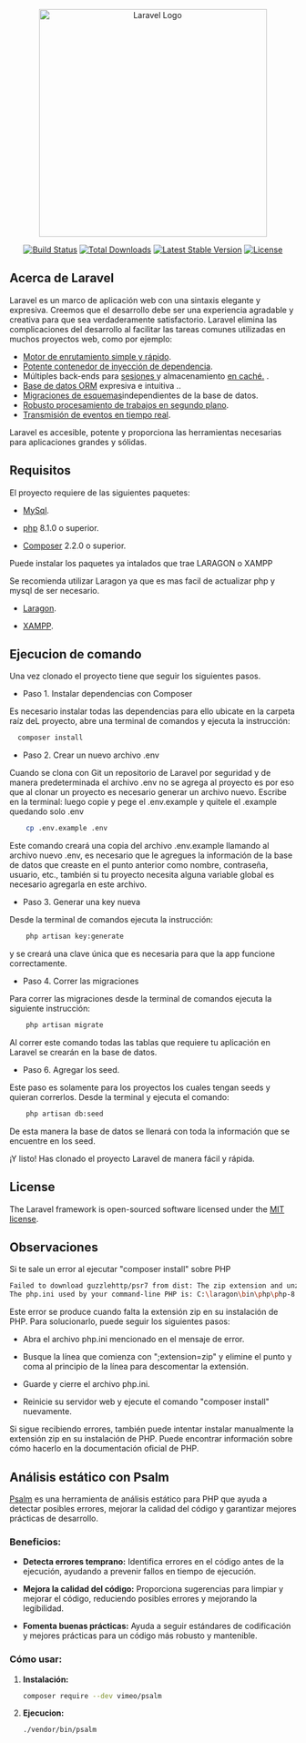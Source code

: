 <p align="center"><a href="https://laravel.com" target="_blank"><img src="https://raw.githubusercontent.com/laravel/art/master/logo-lockup/5%20SVG/2%20CMYK/1%20Full%20Color/laravel-logolockup-cmyk-red.svg" width="400" alt="Laravel Logo"></a></p>

<p align="center">
<a href="https://github.com/laravel/framework/actions"><img src="https://github.com/laravel/framework/workflows/tests/badge.svg" alt="Build Status"></a>
<a href="https://packagist.org/packages/laravel/framework"><img src="https://img.shields.io/packagist/dt/laravel/framework" alt="Total Downloads"></a>
<a href="https://packagist.org/packages/laravel/framework"><img src="https://img.shields.io/packagist/v/laravel/framework" alt="Latest Stable Version"></a>
<a href="https://packagist.org/packages/laravel/framework"><img src="https://img.shields.io/packagist/l/laravel/framework" alt="License"></a>
</p>

## Acerca de  Laravel

Laravel es un marco de aplicación web con una sintaxis elegante y expresiva. Creemos que el desarrollo debe ser una experiencia agradable y creativa para que sea verdaderamente satisfactorio. Laravel elimina las complicaciones del desarrollo al facilitar las tareas comunes utilizadas en muchos proyectos web, como por ejemplo:

- [Motor de enrutamiento simple y rápido](https://laravel.com/docs/routing).
- [Potente contenedor de inyección de dependencia](https://laravel.com/docs/container).
- Múltiples back-ends para [sesiones ](https://laravel.com/docs/session) y almacenamiento [en caché.](https://laravel.com/docs/cache) .
- [Base de datos ORM](https://laravel.com/docs/eloquent) expresiva e intuitiva ..
- [Migraciones de esquemas](https://laravel.com/docs/migrations)independientes de la base de datos.
- [Robusto procesamiento de trabajos en segundo plano](https://laravel.com/docs/queues).
- [Transmisión de eventos en tiempo real](https://laravel.com/docs/broadcasting).

Laravel es accesible, potente y proporciona las herramientas necesarias para aplicaciones grandes y sólidas.

## Requisitos

El proyecto requiere de las siguientes paquetes:

- [MySql](https://www.mysql.com/downloads/).
- [php](https://www.php.net/downloads.php) 8.1.0 o superior.

- [Composer](https://getcomposer.org/) 2.2.0 o superior.

Puede instalar los paquetes ya intalados que trae LARAGON o XAMPP

Se recomienda utilizar Laragon ya que es mas facil de actualizar php y mysql de ser necesario.

- [Laragon](https://laragon.org/download/index.html).

- [XAMPP](https://www.apachefriends.org/es/download.html).

## Ejecucion de comando

Una vez clonado el proyecto tiene que seguir los siguientes pasos.

*  Paso 1. Instalar dependencias con Composer

Es necesario instalar todas las dependencias para ello ubicate en la carpeta raíz deL proyecto, abre una terminal de comandos y ejecuta la instrucción:

```bash
  composer install
```
* Paso 2. Crear un nuevo archivo .env

Cuando se clona con Git un repositorio de Laravel por seguridad y de manera predeterminada el archivo .env no se agrega al proyecto es por eso que al clonar un proyecto es necesario generar un archivo nuevo. Escribe en la terminal:
luego copie y pege el .env.example y quitele el .example quedando solo .env

```bash
    cp .env.example .env
```

Este comando creará una copia del archivo .env.example llamando al archivo nuevo .env, es necesario que le agregues la información de la base de datos que creaste en el punto anterior como nombre, contraseña, usuario, etc., también si tu proyecto necesita alguna variable global es necesario agregarla en este archivo.

* Paso 3. Generar una key nueva

Desde la terminal de comandos ejecuta la instrucción:

```bash
    php artisan key:generate
```

y se creará una clave única que es necesaria para que la app funcione correctamente.

* Paso 4. Correr las migraciones

Para correr las migraciones desde la terminal de comandos ejecuta la siguiente instrucción:

```bash
    php artisan migrate
```

Al correr este comando todas las tablas que requiere tu aplicación en Laravel se crearán en la base de datos.

* Paso 6. Agregar los seed.

Este paso es solamente para los proyectos los cuales tengan seeds y quieran correrlos. Desde la terminal y ejecuta el comando:

```bash
    php artisan db:seed
```

De esta manera la base de datos se llenará con toda la información que se encuentre en los seed.

¡Y listo! Has clonado el proyecto Laravel de manera fácil y rápida.


## License

The Laravel framework is open-sourced software licensed under the [MIT license](https://opensource.org/licenses/MIT).


## Observaciones

Si te sale un error al ejecutar "composer install" sobre PHP

```bash
Failed to download guzzlehttp/psr7 from dist: The zip extension and unzip/7z commands are both missing, skipping.
The php.ini used by your command-line PHP is: C:\laragon\bin\php\php-8.2.4-Win32-vs16-x64\php.ini
```

Este error se produce cuando falta la extensión zip en su instalación de PHP. Para solucionarlo, puede seguir los siguientes pasos:



* Abra el archivo php.ini mencionado en el mensaje de error.


* Busque la línea que comienza con ";extension=zip" y elimine el punto y coma al principio de la línea para descomentar la extensión.


* Guarde y cierre el archivo php.ini.


* Reinicie su servidor web y ejecute el comando "composer install" nuevamente.


Si sigue recibiendo errores, también puede intentar instalar manualmente la extensión zip en su instalación de PHP. Puede encontrar información sobre cómo hacerlo en la documentación oficial de PHP.


## Análisis estático con Psalm

[Psalm](https://psalm.dev/) es una herramienta de análisis estático para PHP que ayuda a detectar posibles errores, mejorar la calidad del código y garantizar mejores prácticas de desarrollo.

### Beneficios:

- **Detecta errores temprano:** Identifica errores en el código antes de la ejecución, ayudando a prevenir fallos en tiempo de ejecución.

- **Mejora la calidad del código:** Proporciona sugerencias para limpiar y mejorar el código, reduciendo posibles errores y mejorando la legibilidad.

- **Fomenta buenas prácticas:** Ayuda a seguir estándares de codificación y mejores prácticas para un código más robusto y mantenible.

### Cómo usar:

1. **Instalación:**
   ```bash
   composer require --dev vimeo/psalm

2. **Ejecucion:**
   ```bash
   ./vendor/bin/psalm
